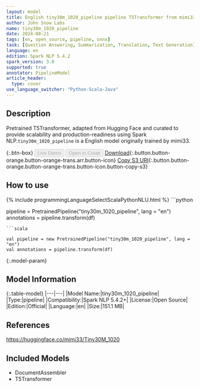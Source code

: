 ```yaml
---
layout: model
title: English tiny30m_1020_pipeline pipeline T5Transformer from mimi33
author: John Snow Labs
name: tiny30m_1020_pipeline
date: 2024-08-21
tags: [en, open_source, pipeline, onnx]
task: [Question Answering, Summarization, Translation, Text Generation]
language: en
edition: Spark NLP 5.4.2
spark_version: 3.0
supported: true
annotator: PipelineModel
article_header:
  type: cover
use_language_switcher: "Python-Scala-Java"
---
```


## Description

Pretrained T5Transformer, adapted from Hugging Face and curated to provide scalability and production-readiness using Spark NLP.`tiny30m_1020_pipeline` is a English model originally trained by mimi33.

{:.btn-box}
<button class="button button-orange" disabled>Live Demo</button>
<button class="button button-orange" disabled>Open in Colab</button>
[Download](https://s3.amazonaws.com/auxdata.johnsnowlabs.com/public/models/tiny30m_1020_pipeline_en_5.4.2_3.0_1724274032415.zip){:.button.button-orange.button-orange-trans.arr.button-icon}
[Copy S3 URI](s3://auxdata.johnsnowlabs.com/public/models/tiny30m_1020_pipeline_en_5.4.2_3.0_1724274032415.zip){:.button.button-orange.button-orange-trans.button-icon.button-copy-s3}

## How to use



<div class="tabs-box" markdown="1">
{% include programmingLanguageSelectScalaPythonNLU.html %}
```python

pipeline = PretrainedPipeline("tiny30m_1020_pipeline", lang = "en")
annotations =  pipeline.transform(df)   

```
```scala

val pipeline = new PretrainedPipeline("tiny30m_1020_pipeline", lang = "en")
val annotations = pipeline.transform(df)

```
</div>

{:.model-param}
## Model Information

{:.table-model}
|---|---|
|Model Name:|tiny30m_1020_pipeline|
|Type:|pipeline|
|Compatibility:|Spark NLP 5.4.2+|
|License:|Open Source|
|Edition:|Official|
|Language:|en|
|Size:|151.1 MB|

## References

https://huggingface.co/mimi33/Tiny30M_1020

## Included Models

- DocumentAssembler
- T5Transformer